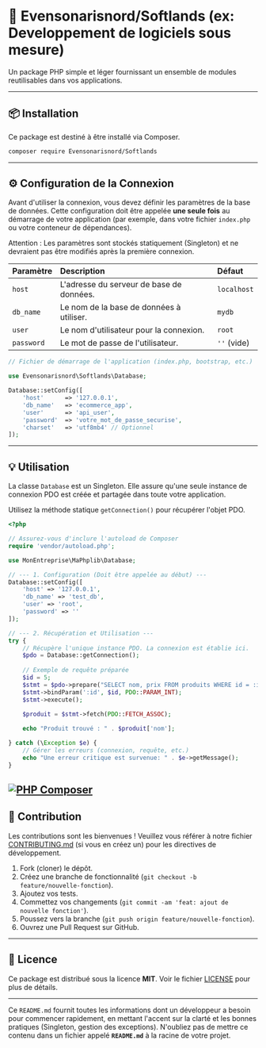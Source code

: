 # 🚀 Evensonarisnord/Softlands (ex: Developpement de logiciels sous mesure)

Un package PHP simple et léger fournissant un ensemble de modules reutilisables dans vos applications.

[](https://www.google.com/search?q=https://packagist.org/packages/Evensonarisnord/Softlands)
[](https://www.google.com/search?q=https://github.com/evensonarisnord93/evensonarisnord-softlands/)
[](https://www.google.com/search?q=LICENSE)

-----

## 📦 Installation

Ce package est destiné à être installé via Composer.

```bash
composer require Evensonarisnord/Softlands
```

-----

## ⚙️ Configuration de la Connexion

Avant d'utiliser la connexion, vous devez définir les paramètres de la base de données. Cette configuration doit être appelée **une seule fois** au démarrage de votre application (par exemple, dans votre fichier `index.php` ou votre conteneur de dépendances).

Attention : Les paramètres sont stockés statiquement (Singleton) et ne devraient pas être modifiés après la première connexion.

| Paramètre | Description | Défaut |
| :--- | :--- | :--- |
| `host` | L'adresse du serveur de base de données. | `localhost` |
| `db_name` | Le nom de la base de données à utiliser. | `mydb` |
| `user` | Le nom d'utilisateur pour la connexion. | `root` |
| `password` | Le mot de passe de l'utilisateur. | `''` (vide) |

```php
// Fichier de démarrage de l'application (index.php, bootstrap, etc.)

use Evensonarisnord\Softlands\Database;

Database::setConfig([
    'host'      => '127.0.0.1',
    'db_name'   => 'ecommerce_app',
    'user'      => 'api_user',
    'password'  => 'votre_mot_de_passe_securise',
    'charset'   => 'utf8mb4' // Optionnel
]);
```

-----

## 💡 Utilisation

La classe `Database` est un Singleton. Elle assure qu'une seule instance de connexion PDO est créée et partagée dans toute votre application.

Utilisez la méthode statique `getConnection()` pour récupérer l'objet PDO.

```php
<?php

// Assurez-vous d'inclure l'autoload de Composer
require 'vendor/autoload.php';

use MonEntreprise\MaPhplib\Database;

// --- 1. Configuration (Doit être appelée au début) ---
Database::setConfig([
    'host' => '127.0.0.1', 
    'db_name' => 'test_db', 
    'user' => 'root', 
    'password' => ''
]);

// --- 2. Récupération et Utilisation ---
try {
    // Récupère l'unique instance PDO. La connexion est établie ici.
    $pdo = Database::getConnection(); 
    
    // Exemple de requête préparée
    $id = 5;
    $stmt = $pdo->prepare("SELECT nom, prix FROM produits WHERE id = :id");
    $stmt->bindParam(':id', $id, PDO::PARAM_INT);
    $stmt->execute();
    
    $produit = $stmt->fetch(PDO::FETCH_ASSOC);

    echo "Produit trouvé : " . $produit['nom'];

} catch (\Exception $e) {
    // Gérer les erreurs (connexion, requête, etc.)
    echo "Une erreur critique est survenue: " . $e->getMessage();
}
```

[![PHP Composer](https://github.com/evensonarisnord93/evensonarisnord-softlands/actions/workflows/php.yml/badge.svg)](https://github.com/evensonarisnord93/evensonarisnord-softlands/actions/workflows/php.yml)
-----

## 🤝 Contribution

Les contributions sont les bienvenues \! Veuillez vous référer à notre fichier [CONTRIBUTING.md](https://www.google.com/search?q=CONTRIBUTING.md) (si vous en créez un) pour les directives de développement.

1.  Fork (cloner) le dépôt.
2.  Créez une branche de fonctionnalité (`git checkout -b feature/nouvelle-fonction`).
3.  Ajoutez vos tests.
4.  Commettez vos changements (`git commit -am 'feat: ajout de nouvelle fonction'`).
5.  Poussez vers la branche (`git push origin feature/nouvelle-fonction`).
6.  Ouvrez une Pull Request sur GitHub.

-----

## 📜 Licence

Ce package est distribué sous la licence **MIT**. Voir le fichier [LICENSE](https://www.google.com/search?q=LICENSE) pour plus de détails.

-----

Ce `README.md` fournit toutes les informations dont un développeur a besoin pour commencer rapidement, en mettant l'accent sur la clarté et les bonnes pratiques (Singleton, gestion des exceptions). N'oubliez pas de mettre ce contenu dans un fichier appelé **`README.md`** à la racine de votre projet.
